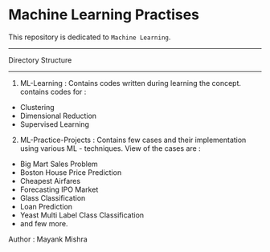 # Machine Learning Practises

This repository is dedicated to `Machine Learning`.
  
-------------------------------------------------  
  
Directory Structure  
  
-------------------------------------------------  
1. ML-Learning : Contains codes written during learning the concept. contains codes for :  
- Clustering  
- Dimensional Reduction  
- Supervised Learning  
2. ML-Practice-Projects : Contains few cases and their implementation using various ML - techniques. View of the cases are :  
- Big Mart Sales Problem  
- Boston House Price Prediction  
- Cheapest Airfares  
- Forecasting IPO Market  
- Glass Classification  
- Loan Prediction  
- Yeast Multi Label Class Classification  
- and few more.  

Author : Mayank Mishra
